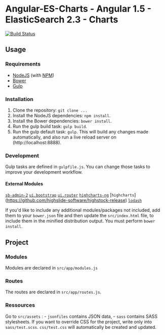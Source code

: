 # Angular-ES-Charts - Angular 1.5 - ElasticSearch 2.3 - Charts

[![Build Status](https://travis-ci.org/lili1725/angular-es-charts.svg?branch=develop)](https://travis-ci.org/lili1725/angular-es-charts)

## Usage
### Requirements
* [NodeJS](http://nodejs.org/) (with [NPM](https://www.npmjs.org/))
* [Bower](http://bower.io)
* [Gulp](http://gulpjs.com)

### Installation
1. Clone the repository: `git clone ...`
2. Install the NodeJS dependencies: `npm install`.
3. Install the Bower dependencies: `bower install`.
4. Run the gulp build task: `gulp build`.
5. Run the gulp default task: `gulp`. This will build any changes made automatically, and also run a live reload server on (http://localhost:8888).

### Development
Gulp tasks are defined in `gulpfile.js`. You can change those tasks to improve your development workflow.

#### External Modules

[`sb-admin-2`](http://startbootstrap.com/template-overviews/sb-admin-2/)
[`ui.bootstrap`](http://angular-ui.github.io/bootstrap/)
[`ui.router`](https://github.com/angular-ui/ui-router)
[`highcharts-ng`](https://github.com/pablojim/highcharts-ng)
[`highcharts`] (https://github.com/highslide-software/highstock-release)
[`lodash`](https://lodash.com/)

If you'd like to include any additional modules/packages not included, add them to your `bower.json` file and then update the `src/index.html` file, to include them in the minified distribution output. You must perform `bower install`.

## Project
### Modules
Modules are declared in `src/app/modules.js`

### Routes
The routes are declared in `src/app/routes.js`.

### Ressources
Go to `src/assets` :
    - `jsonfiles` contains JSON data,
    - `sass` contains SASS stylesheets. If you want to override CSS for the project, write only into `sass/test.scss`. `css/test.css` will automatically be created and updated.
